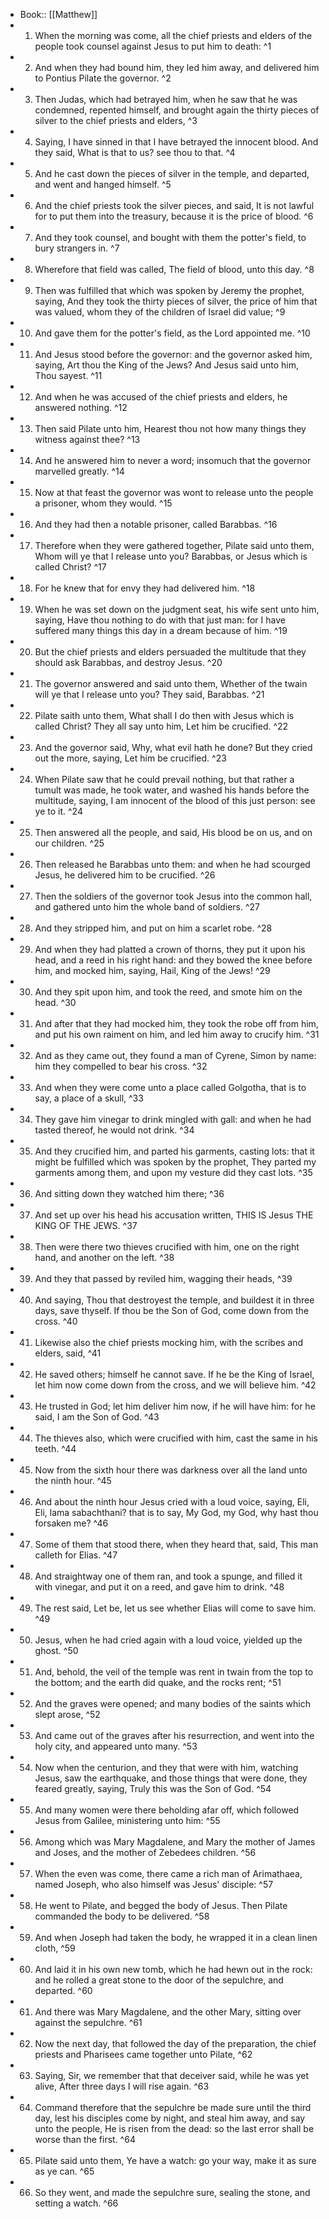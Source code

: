 - Book:: [[Matthew]]
- 1. When the morning was come, all the chief priests and elders of the people took counsel against Jesus to put him to death: ^1
- 2. And when they had bound him, they led him away, and delivered him to Pontius Pilate the governor. ^2
- 3. Then Judas, which had betrayed him, when he saw that he was condemned, repented himself, and brought again the thirty pieces of silver to the chief priests and elders, ^3
- 4. Saying, I have sinned in that I have betrayed the innocent blood. And they said, What is that to us? see thou to that. ^4
- 5. And he cast down the pieces of silver in the temple, and departed, and went and hanged himself. ^5
- 6. And the chief priests took the silver pieces, and said, It is not lawful for to put them into the treasury, because it is the price of blood. ^6
- 7. And they took counsel, and bought with them the potter's field, to bury strangers in. ^7
- 8. Wherefore that field was called, The field of blood, unto this day. ^8
- 9. Then was fulfilled that which was spoken by Jeremy the prophet, saying, And they took the thirty pieces of silver, the price of him that was valued, whom they of the children of Israel did value; ^9
- 10. And gave them for the potter's field, as the Lord appointed me. ^10
- 11. And Jesus stood before the governor: and the governor asked him, saying, Art thou the King of the Jews? And Jesus said unto him, Thou sayest. ^11
- 12. And when he was accused of the chief priests and elders, he answered nothing. ^12
- 13. Then said Pilate unto him, Hearest thou not how many things they witness against thee? ^13
- 14. And he answered him to never a word; insomuch that the governor marvelled greatly. ^14
- 15. Now at that feast the governor was wont to release unto the people a prisoner, whom they would. ^15
- 16. And they had then a notable prisoner, called Barabbas. ^16
- 17. Therefore when they were gathered together, Pilate said unto them, Whom will ye that I release unto you? Barabbas, or Jesus which is called Christ? ^17
- 18. For he knew that for envy they had delivered him. ^18
- 19. When he was set down on the judgment seat, his wife sent unto him, saying, Have thou nothing to do with that just man: for I have suffered many things this day in a dream because of him. ^19
- 20. But the chief priests and elders persuaded the multitude that they should ask Barabbas, and destroy Jesus. ^20
- 21. The governor answered and said unto them, Whether of the twain will ye that I release unto you? They said, Barabbas. ^21
- 22. Pilate saith unto them, What shall I do then with Jesus which is called Christ? They all say unto him, Let him be crucified. ^22
- 23. And the governor said, Why, what evil hath he done? But they cried out the more, saying, Let him be crucified. ^23
- 24. When Pilate saw that he could prevail nothing, but that rather a tumult was made, he took water, and washed his hands before the multitude, saying, I am innocent of the blood of this just person: see ye to it. ^24
- 25. Then answered all the people, and said, His blood be on us, and on our children. ^25
- 26. Then released he Barabbas unto them: and when he had scourged Jesus, he delivered him to be crucified. ^26
- 27. Then the soldiers of the governor took Jesus into the common hall, and gathered unto him the whole band of soldiers. ^27
- 28. And they stripped him, and put on him a scarlet robe. ^28
- 29. And when they had platted a crown of thorns, they put it upon his head, and a reed in his right hand: and they bowed the knee before him, and mocked him, saying, Hail, King of the Jews! ^29
- 30. And they spit upon him, and took the reed, and smote him on the head. ^30
- 31. And after that they had mocked him, they took the robe off from him, and put his own raiment on him, and led him away to crucify him. ^31
- 32. And as they came out, they found a man of Cyrene, Simon by name: him they compelled to bear his cross. ^32
- 33. And when they were come unto a place called Golgotha, that is to say, a place of a skull, ^33
- 34. They gave him vinegar to drink mingled with gall: and when he had tasted thereof, he would not drink. ^34
- 35. And they crucified him, and parted his garments, casting lots: that it might be fulfilled which was spoken by the prophet, They parted my garments among them, and upon my vesture did they cast lots. ^35
- 36. And sitting down they watched him there; ^36
- 37. And set up over his head his accusation written, THIS IS Jesus THE KING OF THE JEWS. ^37
- 38. Then were there two thieves crucified with him, one on the right hand, and another on the left. ^38
- 39. And they that passed by reviled him, wagging their heads, ^39
- 40. And saying, Thou that destroyest the temple, and buildest it in three days, save thyself. If thou be the Son of God, come down from the cross. ^40
- 41. Likewise also the chief priests mocking him, with the scribes and elders, said, ^41
- 42. He saved others; himself he cannot save. If he be the King of Israel, let him now come down from the cross, and we will believe him. ^42
- 43. He trusted in God; let him deliver him now, if he will have him: for he said, I am the Son of God. ^43
- 44. The thieves also, which were crucified with him, cast the same in his teeth. ^44
- 45. Now from the sixth hour there was darkness over all the land unto the ninth hour. ^45
- 46. And about the ninth hour Jesus cried with a loud voice, saying, Eli, Eli, lama sabachthani? that is to say, My God, my God, why hast thou forsaken me? ^46
- 47. Some of them that stood there, when they heard that, said, This man calleth for Elias. ^47
- 48. And straightway one of them ran, and took a spunge, and filled it with vinegar, and put it on a reed, and gave him to drink. ^48
- 49. The rest said, Let be, let us see whether Elias will come to save him. ^49
- 50. Jesus, when he had cried again with a loud voice, yielded up the ghost. ^50
- 51. And, behold, the veil of the temple was rent in twain from the top to the bottom; and the earth did quake, and the rocks rent; ^51
- 52. And the graves were opened; and many bodies of the saints which slept arose, ^52
- 53. And came out of the graves after his resurrection, and went into the holy city, and appeared unto many. ^53
- 54. Now when the centurion, and they that were with him, watching Jesus, saw the earthquake, and those things that were done, they feared greatly, saying, Truly this was the Son of God. ^54
- 55. And many women were there beholding afar off, which followed Jesus from Galilee, ministering unto him: ^55
- 56. Among which was Mary Magdalene, and Mary the mother of James and Joses, and the mother of Zebedees children. ^56
- 57. When the even was come, there came a rich man of Arimathaea, named Joseph, who also himself was Jesus' disciple: ^57
- 58. He went to Pilate, and begged the body of Jesus. Then Pilate commanded the body to be delivered. ^58
- 59. And when Joseph had taken the body, he wrapped it in a clean linen cloth, ^59
- 60. And laid it in his own new tomb, which he had hewn out in the rock: and he rolled a great stone to the door of the sepulchre, and departed. ^60
- 61. And there was Mary Magdalene, and the other Mary, sitting over against the sepulchre. ^61
- 62. Now the next day, that followed the day of the preparation, the chief priests and Pharisees came together unto Pilate, ^62
- 63. Saying, Sir, we remember that that deceiver said, while he was yet alive, After three days I will rise again. ^63
- 64. Command therefore that the sepulchre be made sure until the third day, lest his disciples come by night, and steal him away, and say unto the people, He is risen from the dead: so the last error shall be worse than the first. ^64
- 65. Pilate said unto them, Ye have a watch: go your way, make it as sure as ye can. ^65
- 66. So they went, and made the sepulchre sure, sealing the stone, and setting a watch. ^66
